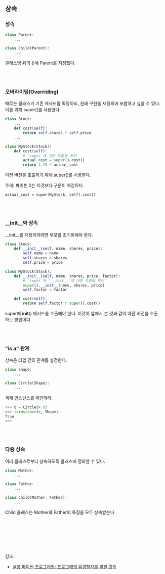 ## 상속


### 상속

```python
class Parent:
    ...

class Child(Parent):
    ...
```

클래스명 뒤의 ()에 Parent를 지정했다.

<br/><br/>

### 오버라이딩(Overriding)
때로는 클래스가 기존 메서드를 확장하되, 원래 구현을 재정의에 포함하고 싶을 수 있다. 이를 위해 super()를 사용한다.

```python
class Stock:
    ...
    def cost(self):
        return self.shares * self.price
    ...

class MyStock(Stock):
    def cost(self):
        # `super`에 대한 호출을 확인
        actual_cost = super().cost()
        return 1.25 * actual_cost
```

이전 버전을 호출하기 위해 super()를 사용한다.

주의: 파이썬 2는 이것보다 구문이 복잡하다.

```actual_cost = super(MyStock, self).cost()```

<br/><br/>

### __init__와 상속

__init__를 재정의하려면 부모를 초기화해야 한다.

```python
class Stock:
    def __init__(self, name, shares, price):
        self.name = name
        self.shares = shares
        self.price = price

class MyStock(Stock):
    def __init__(self, name, shares, price, factor):
        # `super`와 `__init__`에 대한 호출을 확인
        super().__init__(name, shares, price)
        self.factor = factor

    def cost(self):
        return self.factor * super().cost()
```

super에 __init__() 메서드를 호출해야 한다. 이것이 앞에서 본 것과 같이 이전 버전을 호출하는 방법이다.

<br/><br/>


### "is a" 관계

상속은 타입 간의 관계를 설정한다.

```python
class Shape:
    ...

class Circle(Shape):
    ...
```

객체 인스턴스를 확인하라.

```python
>>> c = Circle(4.0)
>>> isinstance(c, Shape)
True
>>>
```


<br/><br/>


### 다중 상속

여러 클래스로부터 상속하도록 클래스에 정의할 수 있다.

```python
class Mother:
    ...

class Father:
    ...

class Child(Mother, Father):
    ...
```

Child 클래스는 Mother와 Father의 특징을 모두 상속받는다.



<br/><br/><br/>
---
참조 : 
- [실용 파이썬 프로그래밍: 프로그래밍 유경험자를 위한 강의](https://wikidocs.net/84383)
 